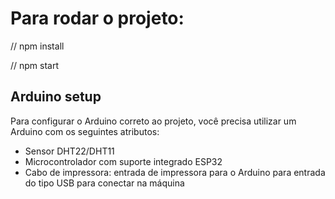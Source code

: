 # Para rodar o projeto:

// npm install

// npm start

## Arduino setup
Para configurar o Arduino correto ao projeto, você precisa utilizar um Arduino com os seguintes atributos:

- Sensor DHT22/DHT11
- Microcontrolador com suporte integrado ESP32
- Cabo de impressora: entrada de impressora para o Arduino para entrada do tipo USB para conectar na máquina

